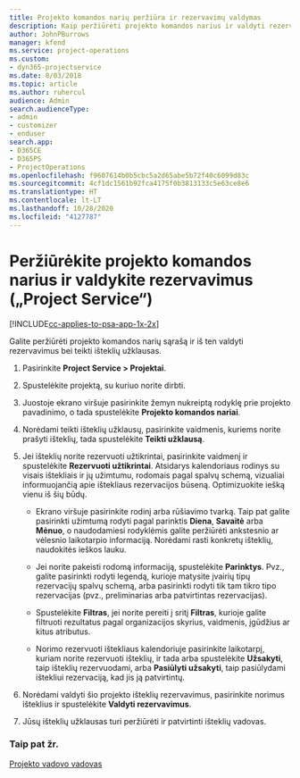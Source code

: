 ```yaml
---
title: Projekto komandos narių peržiūra ir rezervavimų valdymas
description: Kaip peržiūrėti projekto komandos narius ir valdyti rezervavimus „Project Service“
author: JohnPBurrows
manager: kfend
ms.service: project-operations
ms.custom:
- dyn365-projectservice
ms.date: 8/03/2018
ms.topic: article
ms.author: ruhercul
audience: Admin
search.audienceType:
- admin
- customizer
- enduser
search.app:
- D365CE
- D365PS
- ProjectOperations
ms.openlocfilehash: f9607614b0b5cbc5a2d65abe5b72f40c6099d83c
ms.sourcegitcommit: 4cf1dc1561b92fca4175f0b3813133c5e63ce8e6
ms.translationtype: HT
ms.contentlocale: lt-LT
ms.lasthandoff: 10/28/2020
ms.locfileid: "4127787"
---
```

# <a name="view-project-team-members-and-manage-bookings-project-service"></a>Peržiūrėkite projekto komandos narius ir valdykite rezervavimus („Project Service“)

[!INCLUDE[cc-applies-to-psa-app-1x-2x](../includes/cc-applies-to-psa-app-1x-2x.md)]

Galite peržiūrėti projekto komandos narių sąrašą ir iš ten valdyti rezervavimus bei teikti išteklių užklausas.  
  
1.  Pasirinkite **Project Service > Projektai**.  
  
2.  Spustelėkite projektą, su kuriuo norite dirbti.  
  
3.  Juostoje ekrano viršuje pasirinkite žemyn nukreiptą rodyklę prie projekto pavadinimo, o tada spustelėkite **Projekto komandos nariai**.  
  
4.  Norėdami teikti išteklių užklausų, pasirinkite vaidmenis, kuriems norite prašyti išteklių, tada spustelėkite **Teikti užklausą**.  
  
5.  Jei išteklių norite rezervuoti užtikrintai, pasirinkite vaidmenį ir spustelėkite **Rezervuoti užtikrintai**. Atsidarys kalendoriaus rodinys su visais ištekliais ir jų užimtumu, rodomais pagal spalvų schemą, vizualiai informuojančią apie ištekliaus rezervacijos būseną. Optimizuokite iešką vienu iš šių būdų.  
  
    -   Ekrano viršuje pasirinkite rodinį arba rūšiavimo tvarką. Taip pat galite pasirinkti užimtumą rodyti pagal parinktis **Diena**, **Savaitė** arba **Mėnuo**, o naudodamiesi rodyklėmis galite peržiūrėti ankstesnio ar vėlesnio laikotarpio informaciją. Norėdami rasti konkretų išteklių, naudokitės ieškos lauku.  
  
    -   Jei norite pakeisti rodomą informaciją, spustelėkite **Parinktys**. Pvz., galite pasirinkti rodyti legendą, kurioje matysite įvairių tipų rezervacijų spalvų schemą, arba pasirinkti rodyti tik tam tikro tipo rezervacijas (pvz., preliminarias arba patvirtintas rezervacijas).  
  
    -   Spustelėkite **Filtras**, jei norite pereiti į sritį **Filtras**, kurioje galite filtruoti rezultatus pagal organizacijos skyrius, vaidmenis, įgūdžius ar kitus atributus.  
  
    -   Norimo rezervuoti ištekliaus kalendoriuje pasirinkite laikotarpį, kuriam norite rezervuoti išteklių, ir tada arba spustelėkite **Užsakyti**, taip išteklių rezervuodami, arba **Pasiūlyti užsakyti**, taip pasiūlydami ištekliui rezervaciją, kad jis ją patvirtintų.  
  
6.  Norėdami valdyti šio projekto išteklių rezervavimus, pasirinkite norimus išteklius ir spustelėkite **Valdyti rezervavimus**.  
  
7.  Jūsų išteklių užklausas turi peržiūrėti ir patvirtinti išteklių vadovas.  
  
### <a name="see-also"></a>Taip pat žr.  
 [Projekto vadovo vadovas](../psa/project-manager-guide.md)
